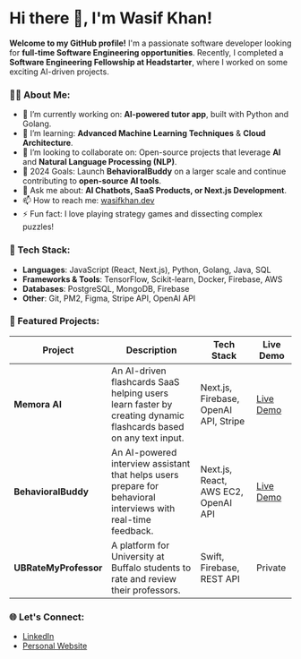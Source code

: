 # Hi there 👋, I'm Wasif Khan!

**Welcome to my GitHub profile!** I'm a passionate software developer looking for **full-time Software Engineering opportunities**. Recently, I completed a **Software Engineering Fellowship at Headstarter**, where I worked on some exciting AI-driven projects.

### 👨‍💻 About Me:
- 🔭 I’m currently working on: **AI-powered tutor app**, built with Python and Golang.
- 🌱 I’m learning: **Advanced Machine Learning Techniques** & **Cloud Architecture**.
- 👯 I’m looking to collaborate on: Open-source projects that leverage **AI** and **Natural Language Processing (NLP)**.
- 🥅 2024 Goals: Launch **BehavioralBuddy** on a larger scale and continue contributing to **open-source AI tools**.
- 💬 Ask me about: **AI Chatbots, SaaS Products, or Next.js Development**.
- 📫 How to reach me: [wasifkhan.dev](https://wasifkhan.dev)
- ⚡ Fun fact: I love playing strategy games and dissecting complex puzzles!

### 🔧 Tech Stack:
- **Languages**: JavaScript (React, Next.js), Python, Golang, Java, SQL
- **Frameworks & Tools**: TensorFlow, Scikit-learn, Docker, Firebase, AWS
- **Databases**: PostgreSQL, MongoDB, Firebase
- **Other**: Git, PM2, Figma, Stripe API, OpenAI API

### 🚀 Featured Projects:
| Project          | Description                                                                                                                                          | Tech Stack                                 | Live Demo |
|------------------|------------------------------------------------------------------------------------------------------------------------------------------------------|--------------------------------------------|-----------|
| **Memora AI**    | An AI-driven flashcards SaaS helping users learn faster by creating dynamic flashcards based on any text input.                                        | Next.js, Firebase, OpenAI API, Stripe      | [Live Demo](https://memora-ai-orcin.vercel.app) |
| **BehavioralBuddy** | An AI-powered interview assistant that helps users prepare for behavioral interviews with real-time feedback.                                        | Next.js, React, AWS EC2, OpenAI API        | [Live Demo](https://behavioralbuddy.top) |
| **UBRateMyProfessor** | A platform for University at Buffalo students to rate and review their professors.                                                                 | Swift, Firebase, REST API                  | Private   |



### 🌐 Let's Connect:
- [LinkedIn](https://www.linkedin.com/in/wasifkhan04/)
- [Personal Website](https://wasifkhan.dev)

